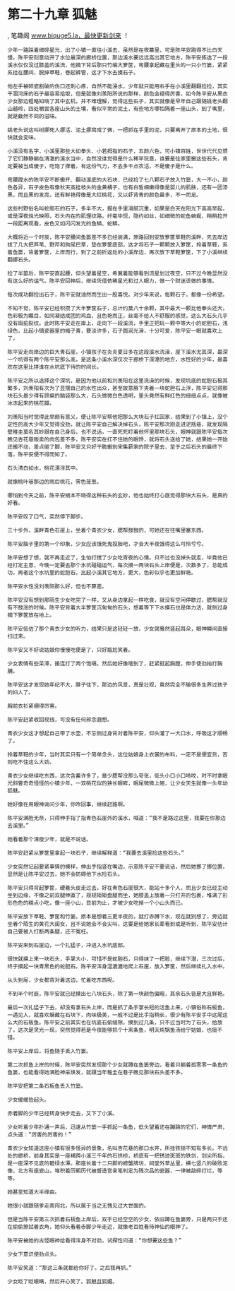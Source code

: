 # 第二十九章 狐魅
, 笔趣阁 www.biquge5.la，最快更新剑来 ！

    少年一路踩着细碎星光，出了小镇一直往小溪去，虽然是在夜幕里，可是陈平安跑得不比白天慢。陈平安刻意绕开了水位最深的廊桥位置，那边溪水要远远高出其它地方，陈平安拣选了一段溪水仅仅没过膝盖的溪流，他摘下背后那只竹编大箩筐，弯腰拿起藏在里头的一只小竹篓，紧紧系挂在腰间，脱掉草鞋，卷起裤管，这才下水去摸石子。

    他左手被碎瓷割破的伤口还刺心疼，自然不能浸水，少年就只能用右手在小溪里翻翻捡捡，其实干涸河床的石子最容易拾取，但是就像刘羡阳所说的那样，颜色会褪得厉害，如今陈平安从黑衣少女那边粗略知晓了其中玄机，并不难理解，觉得这些石子，其实就像是早年自己跟随姚老头翻山越岭，四处嚼尝各座山头的土壤，看似平常的泥土，有些地方哪怕隔着一座山头，到了嘴里，就是截然不同的滋味。

    姚老头说这叫树挪死人挪活、泥土挪窝成了佛，一把抓在手里的泥，只要离开了原本的土地，很快就会变味。

    小溪没有名字，小溪里那些大如拳头、小若拇指的石子，五颜六色，可小镇百姓，世世代代见惯了它们静静躺在清澈的溪水当中，自然没谁觉得是什么稀罕玩意，谁要是往家里搬这些石头，肯定要被当成傻子，吃饱了撑着，有这份气力，不去多干点农活，不是傻子是什么。

    弯腰蹚水的陈平安不断搬开、翻动溪底的大石块，已经捡了七八颗石子放入竹篓，大一不小，颜色各异，石子皮色有像秋天高挂枝头的金黄橘子，也有白皙细嫩得像是婴儿的肌肤，还有一团漆黑，而且黑的发亮，还有鲜艳得像是大红桃花，又以虾背青的颜色最多，不一而足。

    这些村野俗名叫蛇胆石的石子，多半不大，握在手里滑腻沉重，如果是白天在阳光下高高举起，或是深夜烛光映照，石头内在的肌理纹路，纤毫毕现，隐约如丝，如细微的蛇鱼蜿蜒，稍稍拉开一段距离观看，皮色又如闪闪发光的鱼鳞、蛇鳞。

    大概将近一个时辰，陈平安腰间鱼篓差不多已经装满，原路回到安放箩筐草鞋的溪畔，先去岸边拔了几大把芦苇、野芹和狗尾巴草，垫在箩筐底部，这才将石子一颗颗放入箩筐，拎着草鞋，系着鱼篓，背着箩筐，上岸而行，到了之前折返处的小溪岸边，再次放下草鞋箩筐，下了小溪继续翻挪石头。

    捡了半篓后，陈平安直起腰，仰头望着星空，希冀着能够看到流星划过夜空，只不过今晚显然没有这么好的运气。陈平安回神后，继续凭借依稀星光和过人眼力，做一个财迷该做的事情。

    每次成功翻捡出石子，陈平安就油然而生出一股喜悦。对少年来说，每颗石子，都像一份希望。

    不知不觉，陈平安已经积攒了大半箩筐石子，总计约莫八十余颗，其中最大一颗比他拳头还大，色彩极为瞩目，如同凝结成团的鸡血，且色艳而正，丝毫不给人不舒服的感觉，这么大石头几乎没有瑕疵裂纹。此时陈平安走在岸上，走向下一段溪流，手里正把玩一颗中等大小的蛇胆石，浅绿色，比起小镇瓷器里的梅子青，要淡许多，石子圆润光滑，十分可爱，陈平安一眼就喜欢上了。

    陈平安走向岸边的巨大青石崖，小镇孩子在炎炎夏日多在这段溪水洗澡，崖下溪水尤其深，最深一个坑得有两个陈平安那么高，是这条小溪水深仅次于廊桥下深潭的地方，水性好的少年，最喜欢在这里比拼谁在水坑底下待的时间长。

    陈平安之所以选择这个深坑，是因为他以前和刘羡阳在这里洗澡的时候，发现坑底的蛇胆石极其繁多，刘羡阳有次为了显摆自己的水性出众，甚至故意腋下夹着一块蛇胆石上浮，陈平安记得那块石头最少得有顾粲的脑袋那么大，石头微微白色透明，里头竟然有鲜红色的细细点点，就像被冰冻起来的桃花瓣。

    刘羡阳当时觉得此举颇有意义，便让陈平安帮他把那么大块石子扛回家，结果到了小镇上，没个定性的高大少年又觉得没劲，就让陈平安自己解决掉石头，陈平安那次刚走进泥瓶巷，就发现隔壁稚圭莫名其妙跟在自己身后，也不说话，一直死死盯着他怀里那块石头，眼神就跟陈平安每次瞧见杏花巷贩卖的肉包差不多，陈平安实在扛不住她的眼馋，就将石头送给了她，结果她一开始还搬不动，差点砸了脚，陈平安又只好干脆搬到宋集薪家的院子里去，至于之后石头的最终下落，陈平安便不得而知了。

    石头清白如水，桃花漂浮其中。

    就像桃叶巷那边的雨后桃花，霁色茏葱。

    哪怕到今天之前，陈平安根本不晓得这种石头的玄妙，他也始终打心底觉得那块大石头，是真的好看。

    陈平安叹了口气，突然停下脚步。

    三十步外，溪畔青色石崖上，坐着个青衣少女，腮帮鼓鼓的，可她还在往嘴里塞东西。

    陈平安脑子里的第一个印象，少女应该饿死鬼投胎吧，才会大半夜饿得这么可怜兮兮。

    陈平安想了想，就不再走近了，生怕打搅了少女吃宵夜的心情。只不过也没掉头就走，毕竟他已经打定主意，今晚一定要去那个水坑碰碰运气，每次摸一两块石头上岸便是，次数多了，总能成功，再者这个水坑里的蛇胆石，比起小溪其它地方，更大，色彩似乎也更加鲜艳。

    陈平安水性没刘羡阳那么好，但也不算差。

    陈平安没有想到那陌生少女吃完了一样，又从身边拿起一样吃食，就没有空闲停歇过，腮帮就没有不鼓涨的时候。陈平安背着大半箩筐沉甸甸的石头，想着等下下水摸石也是体力活，就侧过身摘下箩筐放在地上。

    陈平安低估了那个青衣少女的听力，结果只是这轻轻一放，少女就蓦然竖起耳朵，眼神瞬间直接扫过来。

    陈平安又不好说姑娘你慢慢吃便是了，只好尴尬笑着。

    少女表情有些呆滞，接连打了两个饱嗝，然后她好像噎到了，赶紧挺起胸膛，伸手使劲拍打胸脯。

    陈平安这才发现她年纪不大，脖子往下，那边的风景，真是壮观，竟然完全不输很多生养过孩子的妇人了。

    胸前衣衫紧绷得厉害。

    陈平安赶紧收回视线，可没有任何邪念遐想。

    青衣少女这才想起自己带了水壶，不忘侧过身背对着陈平安，仰头灌了一大口水，呼吸这才顺畅了。

    拎着草鞋的少年，当时其实只有一个简单念头，这位姑娘身上衣裳的布料，一定不是便宜货，否则吃不住这么大劲。

    青衣少女继续吃东西，这次含蓄许多了，最少腮帮没那么夸张，低头小口小口啃咬，时不时拿眼光斜瞥奇奇怪怪的小镇少年，一双桃花似的狭长眼眸，眼尾微微上翘，让少女天生就像一头年幼狐魅。

    她好像在用眼神询问少年，你咋回事，继续赶路啊。

    陈平安满脸无奈，只得伸手指了指青色石崖外的溪水，喊道：“我不是路过这里，我要在你那边去溪里。”

    她看着那个清瘦少年，就是不说话。

    陈平安赶紧从箩筐里拿起一块石子，继续解释道：“我要去溪里捡这些石头。”

    少女突然记起要紧事情的模样，伸出手指竖在嘴边，示意陈平安不要说话，然后她挪了挪位置，显然是让陈平安过去，她不会妨碍他下水捡石头。

    陈平安只得背起箩筐，硬着头皮走过去，好在青色石崖很大，能站十多个人，而且少女已经主动坐到边缘，不像之前双腿伸直了，规规矩矩盘腿而坐，她膝盖上放着一只打开的包裹，堆满了形形色色的糕点小吃，像一座小山，目前为止，才被少女吃掉一个小山头而已。

    陈平安放下草鞋、箩筐和竹篓，原本是想着三更半夜的，就打赤膊下水，现在就别想了，旁边就坐着个陌生的黄花大闺女，且不说她会不会尖叫，这要是给她家长辈看到或是听到，陈平安估计自己要被人打断两条腿，还不冤枉。

    陈平安来到石崖边，一个扎猛子，冲进入水坑底部。

    很快就摸上来一块石头，手掌大小，可惜不是蛇胆石，只得抹了一把脸，继续下潜，三次过后，终于摸起一块青黑色的蛇胆石。陈平安浑身湿漉漉地爬上石崖，放入箩筐，然后继续扎入水中。

    从头到尾，少女都背对着这边，忙着吃东西呢。

    不到半个时辰，陈平安就已经摸出七八块石头，除了第一块颜色偏暗，其余石头皆是大且鲜艳。

    最后一次扎猛子下去，却没有拿石头上岸，而是抓了条手掌长短的活鱼上来，小镇俗称石板鱼，一遇见人，就喜欢躲藏在石块下，肉味极美，一般不过是比手指稍长，很少有陈平安手中这尾这么大的石板鱼。陈平安之前其实也在坑底石偷缝隙，摸到过几条，只不过当时为了石头，给放了，这次是灵光一现，突然觉得若是今夜能够抓个十来条鱼，明天炖锅鱼汤给宁姑娘，也挺不错。

    陈平安上岸后，将鱼随手丢入竹篓。

    第二次抓鱼上岸的时候，陈平安突然发现那个少女就蹲在鱼篓旁边，看着只躺着孤零零一条鱼的鱼篓，也能看得她满脸神采焕发，就跟当年稚圭在巷子瞧见那块石头差不多。

    陈平安把第二条石板鱼丢入竹篓。

    少女缓缓抬起头。

    赤着脚的少年已经转身快步走去，又下了小溪。

    少女听着少年扑通一声后，迅速从竹篓一手抓起一条鱼，低头望着还在蹦跳的它们，神情严肃，点头道：“厉害的厉害的！”

    青衣少女知道这座小镇有很多怪异的景象，名叫杏花巷的那口水井，所挂铁锁不知有多长。不远处的廊桥，前身其实是一座横跨小溪三千年的石拱桥，桥底有一把锈迹斑斑的铁剑，剑尖所指，是一座深不见底的碧绿水潭。那座长着十二只脚的螃蟹牌坊，祠堂外草丛里，横七竖八的破败泥像，北方有座瓷山，堆积着历朝历代被督造官亲笔判定为残次品的瓷器，一律被敲碎打烂，等等。

    她甚至知道大半缘由。

    她很小就跟随爹走南闯北，所以属于当之无愧见过大世面的。

    但是当陈平安第三次抓着石板鱼上岸后，双手已经空空的少女，依旧蹲在鱼篓旁，只是两只手还在偷偷擦拭着衣角，她仰头看着赤脚少年走近，就像老百姓看待神仙的眼神了。

    陈平安被她的古怪眼神给看得浑身不对劲，试探性问道：“你想要这些鱼？”

    少女下意识使劲点头。

    陈平安笑道：“那这三条就都给你好了。之后我再抓。”

    少女眨了眨眼睛，然后开心笑了。狐魅且狐媚。
